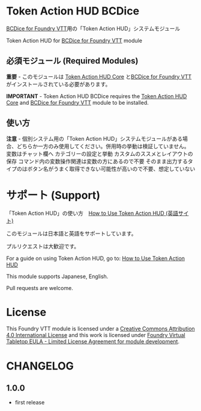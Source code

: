 # Token Action HUD BCDice

[BCDice for Foundry VTT](https://foundryvtt.com/packages/fvtt-bcdice-addon)用の「Token Action HUD」システムモジュール

Token Action HUD for [BCDice for Foundry VTT](https://foundryvtt.com/packages/fvtt-bcdice-addon) module

## 必須モジュール (Required Modules)

**重要** - このモジュールは [Token Action HUD Core](https://foundryvtt.com/packages/token-action-hud-core) と[BCDice for Foundry VTT](https://foundryvtt.com/packages/fvtt-bcdice-addon)がインストールされている必要があります。

**IMPORTANT** - Token Action HUD BCDice requires the [Token Action HUD Core](https://foundryvtt.com/packages/token-action-hud-core) and [BCDice for Foundry VTT](https://foundryvtt.com/packages/fvtt-bcdice-addon) module to be installed.

## 使い方
**注意** - 個別システム用の「Token Action HUD」システムモジュールがある場合、どちらか一方のみ使用してください。併用時の挙動は検証していません。
変数はチャット欄へ
カテゴリーの設定と挙動
カスタムのススメとレイアウトの保存
コマンド内の変数操作関連は変数の方にあるので不要
そのまま出力するタイプのはボタン名がうまく取得できない可能性が高いので不要、想定していない

# サポート (Support)

「Token Action HUD」の使い方　[How to Use Token Action HUD (英語サイト)](https://github.com/Larkinabout/fvtt-token-action-hud-core/wiki/How-to-Use-Token-Action-HUD)

このモジュールは日本語と英語をサポートしています。

プルリクエストは大歓迎です。

For a guide on using Token Action HUD, go to: [How to Use Token Action HUD](https://github.com/Larkinabout/fvtt-token-action-hud-core/wiki/How-to-Use-Token-Action-HUD)

This module supports Japanese, English.

Pull requests are welcome. 

# License

This Foundry VTT module is licensed under a [Creative Commons Attribution 4.0 International License](https://creativecommons.org/licenses/by/4.0/) and this work is licensed under [Foundry Virtual Tabletop EULA - Limited License Agreement for module development](https://foundryvtt.com/article/license/).

# CHANGELOG

## 1.0.0
- first release